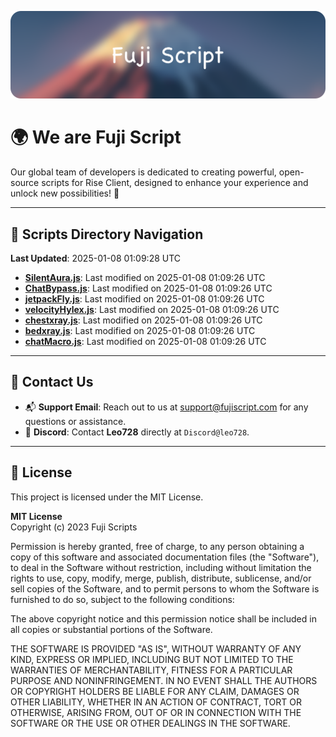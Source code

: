 ![Banner](.github/b.webp)

# 🌍 **We are Fuji Script**

Our global team of developers is dedicated to creating powerful, open-source scripts for Rise Client, designed to enhance your experience and unlock new possibilities! 🌟

---
<!-- SCRIPTS_NAVIGATION_START -->
## 📂 **Scripts Directory Navigation**

**Last Updated**: 2025-01-08 01:09:28 UTC

- **[SilentAura.js](scripts/SilentAura.js)**: Last modified on 2025-01-08 01:09:26 UTC
- **[ChatBypass.js](scripts/ChatBypass.js)**: Last modified on 2025-01-08 01:09:26 UTC
- **[jetpackFly.js](scripts/jetpackFly.js)**: Last modified on 2025-01-08 01:09:26 UTC
- **[velocityHylex.js](scripts/velocityHylex.js)**: Last modified on 2025-01-08 01:09:26 UTC
- **[chestxray.js](scripts/chestxray.js)**: Last modified on 2025-01-08 01:09:26 UTC
- **[bedxray.js](scripts/bedxray.js)**: Last modified on 2025-01-08 01:09:26 UTC
- **[chatMacro.js](scripts/chatMacro.js)**: Last modified on 2025-01-08 01:09:26 UTC

<!-- SCRIPTS_NAVIGATION_END -->

---

## 💬 **Contact Us**  
- 📬 **Support Email**: Reach out to us at [support@fujiscript.com](mailto:support@fujiscript.com) for any questions or assistance.  
- 💬 **Discord**: Contact **Leo728** directly at `Discord@leo728`.

---

## 📜 **License**

This project is licensed under the MIT License.  

**MIT License**  
Copyright (c) 2023 Fuji Scripts  

Permission is hereby granted, free of charge, to any person obtaining a copy of this software and associated documentation files (the "Software"), to deal in the Software without restriction, including without limitation the rights to use, copy, modify, merge, publish, distribute, sublicense, and/or sell copies of the Software, and to permit persons to whom the Software is furnished to do so, subject to the following conditions:  

The above copyright notice and this permission notice shall be included in all copies or substantial portions of the Software.  

THE SOFTWARE IS PROVIDED "AS IS", WITHOUT WARRANTY OF ANY KIND, EXPRESS OR IMPLIED, INCLUDING BUT NOT LIMITED TO THE WARRANTIES OF MERCHANTABILITY, FITNESS FOR A PARTICULAR PURPOSE AND NONINFRINGEMENT. IN NO EVENT SHALL THE AUTHORS OR COPYRIGHT HOLDERS BE LIABLE FOR ANY CLAIM, DAMAGES OR OTHER LIABILITY, WHETHER IN AN ACTION OF CONTRACT, TORT OR OTHERWISE, ARISING FROM, OUT OF OR IN CONNECTION WITH THE SOFTWARE OR THE USE OR OTHER DEALINGS IN THE SOFTWARE.  
